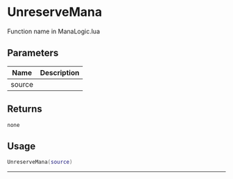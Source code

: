 # UnreserveMana

Function name in ManaLogic.lua

## Parameters

| Name   | Description |
| ------ | ----------- |
| source |             |

## Returns

`none`

## Usage

```lua
UnreserveMana(source)
```

---
